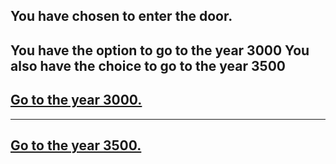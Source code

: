 You have chosen to enter the door.
---
You have the option to go to the year 3000
You also have the choice to go to the year 3500
---
## [Go to the year 3000.](year3000.md)
---
## [Go to the year 3500.](year3500.md)